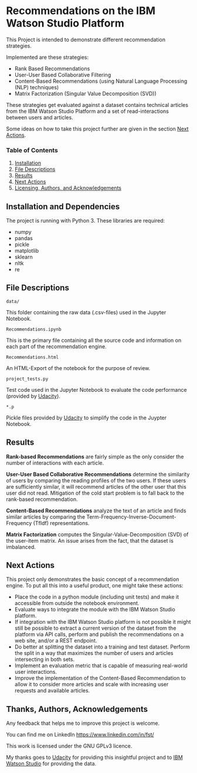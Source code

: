 # Recommendations on the IBM Watson Studio Platform

This Project is intended to demonstrate different recommendation strategies.

Implemented are these strategies:
* Rank Based Recommendations
* User-User Based Collaborative Filtering
* Content-Based Recommendations (using Natural Language Processing (NLP) techniques)
* Matrix Factorization (Singular Value Decomposition (SVD))

These strategies get evaluated against a dataset contains technical articles from
the IBM Watson Studio Platform and a set of read-interactions between users and 
articles. 

Some ideas on how to take this project further are given in the section 
[Next Actions](#next_actions).


### Table of Contents

1. [Installation](#installation)
2. [File Descriptions](#files)
3. [Results](#results)
4. [Next Actions](#next_actions)
5. [Licensing, Authors, and Acknowledgements](#licensing)


## Installation and Dependencies<a name="installation"></a>
The project is running with Python 3. These libraries are required: 

* numpy
* pandas
* pickle
* matplotlib
* sklearn
* nltk
* re


## File Descriptions <a name="files"></a> 
`data/`

This folder containing the raw data (.csv-files) used in the Jupyter Notebook. 

`Recommendations.ipynb`

This is the primary file containing all the source code and information on each
part of the recommendation engine. 

`Recommendations.html`

An HTML-Export of the notebook for the purpose of review.

`project_tests.py`

Test code used in the Jupyter Notebook to evaluate the code performance 
(provided by [Udacity](https://www.udacity.com)).

`*.p`

Pickle files provided by [Udacity](https://www.udacity.com) to simplify the
code in the Juypter Notebook. 


## Results <a name="results">

**Rank-based Recommendations** are fairly simple as the only consider the number of 
interactions with each article.

**User-User Based Collaborative Recommendations** determine the similarity of users by 
comparing the reading profiles of the two users. If these users are sufficiently 
similar, it will recommend articles of the other user that this user did not read. 
Mitigation of the cold start problem is to fall back to the rank-based recommendation. 

**Content-Based Recommendations** analyze the text of an article and finds similar
articles by comparing the Term-Frequency-Inverse-Document-Frequency (TfIdf) 
representations.

**Matrix Factorization** computes the Singular-Value-Decomposition (SVD) of the 
user-item matrix. An issue arises from the fact, that the dataset is imbalanced.

## Next Actions <a name="next_actions">

This project only demonstrates the basic concept of a recommendation engine. To put all 
this into a useful product, one might take these actions: 

* Place the code in a python module (including unit tests) and make it accessible from 
	outside the notebook environment. 
* Evaluate ways to integrate the module with the IBM Watson Studio platform.
* If integration with the IBM Watson Studio platform is not possible it might still be
    possible to extract a current version of the dataset from the platform via API
    calls, perform and publish the recommendations on a web site, and/or a REST endpoint.
* Do better at splitting the dataset into a training and test dataset. Perform the split
	in a way that maximizes the number of users and articles intersecting in both sets.
* Implement an evaluation metric that is capable of measuring real-world user interactions.
* Improve the implementation of the Content-Based Recommendation to allow it to consider
	more articles and scale with increasing user requests and available articles. 

## Thanks, Authors, Acknowledgements<a name="licensing"></a> 
Any feedback that helps me to improve this project is welcome.  

You can find me on LinkedIn https://www.linkedin.com/in/fst/

This work is licensed under the GNU GPLv3 licence.

My thanks goes to [Udacity](https://www.udacity.com) for providing this insightful project
and to [IBM Watson Studio](https://cloud.ibm.com/) for providing the data.


